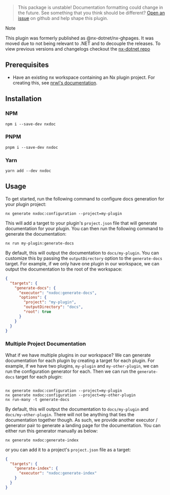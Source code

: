 > This package is unstable! Documentation formatting could change in the future. See something that you think should be different? [Open an issue](https://github.com/agentender/nxdoc/issues) on github and help shape this plugin.

> [!NOTE]  
> This plugin was formerly published as @nx-dotnet/nx-ghpages. It was moved due to not being relevant to .NET and to decouple the releases. To view previous versions and changelogs checkout the [nx-dotnet repo](https://github.com/nx-dotnet/nx-dotnet)

## Prerequisites

- Have an existing nx workspace containing an Nx plugin project. For creating this, see [nrwl's documentation](https://nx.dev/latest/angular/getting-started/nx-setup).

## Installation

### NPM

```shell
npm i --save-dev nxdoc
```

### PNPM

```shell
pnpm i --save-dev nxdoc
```

### Yarn

```shell
yarn add --dev nxdoc
```

## Usage

To get started, run the following command to configure docs generation for your plugin project:

```shell
nx generate nxdoc:configuration --project=my-plugin
```

This will add a target to your plugin's `project.json` file that will generate documentation for your plugin. You can then run the following command to generate the documentation:

```shell
nx run my-plugin:generate-docs
```

By default, this will output the documentation to `docs/my-plugin`. You can customize this by passing the `outputDirectory` option to the `generate-docs` target. For example, if we only have one plugin in our workspace, we can output the documentation to the root of the workspace:

```json
{
  "targets": {
    "generate-docs": {
      "executor": "nxdoc:generate-docs",
      "options": {
        "project": "my-plugin",
        "outputDirectory": "docs",
        "root": true
      }
    }
  }
}
```

### Multiple Project Documentation

What if we have multiple plugins in our workspace? We can generate documentation for each plugin by creating a target for each plugin. For example, if we have two plugins, `my-plugin` and `my-other-plugin`, we can run the configuration generator for each. Then we can run the `generate-docs` target for each plugin:

```shell

nx generate nxdoc:configuration --project=my-plugin
nx generate nxdoc:configuration --project=my-other-plugin
nx run-many -t generate-docs
```

By default, this will output the documentation to `docs/my-plugin` and `docs/my-other-plugin`. There will not be anything that ties the documentation together though. As such, we provide another executor / generator pair to generate a landing page for the documentation. You can either run this generator manually as below:

```shell
nx generate nxdoc:generate-index
```

or you can add it to a project's `project.json` file as a target:

```json
{
  "targets": {
    "generate-index": {
      "executor": "nxdoc:generate-index"
    }
  }
}
```
